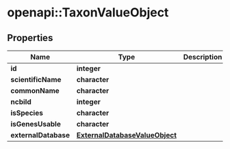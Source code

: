 # openapi::TaxonValueObject


## Properties
Name | Type | Description | Notes
------------ | ------------- | ------------- | -------------
**id** | **integer** |  | [optional] 
**scientificName** | **character** |  | [optional] 
**commonName** | **character** |  | [optional] 
**ncbiId** | **integer** |  | [optional] 
**isSpecies** | **character** |  | [optional] 
**isGenesUsable** | **character** |  | [optional] 
**externalDatabase** | [**ExternalDatabaseValueObject**](ExternalDatabaseValueObject.md) |  | [optional] 



